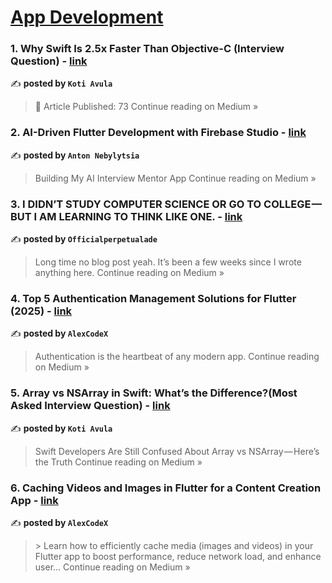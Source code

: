
<h1><a href=https://medium.com/tag/mobile-app-development/recommended target="_blank" rel="noopener noreferrer">App Development</a></h1>
<h3>1. Why Swift Is 2.5x Faster Than Objective-C (Interview Question) - <a href="https://medium.com/@koteshpatel6/why-swift-is-2-5x-faster-than-objective-c-interview-question-e2a6a2d05881?source=rss------mobile_app_development-5" target="_blank" rel="noopener noreferrer">link</a></h3>

✍️ **posted by `Koti Avula`**

<blockquote>🎉 Article Published: 73
Continue reading on Medium »</blockquote>

<h3>2. AI-Driven Flutter Development with Firebase Studio - <a href="https://medium.com/@anton.nebylytsia/ai-driven-flutter-development-with-firebase-studio-3e1c95a4bbee?source=rss------mobile_app_development-5" target="_blank" rel="noopener noreferrer">link</a></h3>

✍️ **posted by `Anton Nebylytsia`**

<blockquote>Building My AI Interview Mentor App
Continue reading on Medium »</blockquote>

<h3>3. I DIDN’T STUDY COMPUTER SCIENCE OR GO TO COLLEGE —  BUT I AM LEARNING TO THINK LIKE ONE. - <a href="https://medium.com/@Perpetual261/i-didnt-study-computer-science-or-go-to-college-but-i-am-learning-to-think-like-one-e11bebf78d15?source=rss------mobile_app_development-5" target="_blank" rel="noopener noreferrer">link</a></h3>

✍️ **posted by `Officialperpetualade`**

<blockquote>Long time no blog post yeah. It’s been a few weeks since I wrote anything here.
Continue reading on Medium »</blockquote>

<h3>4.  Top 5 Authentication Management Solutions for Flutter (2025) - <a href="https://medium.com/@AlexCodeX/top-5-authentication-management-solutions-for-flutter-2025-b31c2cfa627c?source=rss------mobile_app_development-5" target="_blank" rel="noopener noreferrer">link</a></h3>

✍️ **posted by `AlexCodeX`**

<blockquote>Authentication is the heartbeat of any modern app.
Continue reading on Medium »</blockquote>

<h3>5. Array vs NSArray in Swift: What’s the Difference?(Most Asked Interview Question) - <a href="https://medium.com/@koteshpatel6/array-vs-nsarray-in-swift-whats-the-difference-most-asked-interview-question-8f2550b45357?source=rss------mobile_app_development-5" target="_blank" rel="noopener noreferrer">link</a></h3>

✍️ **posted by `Koti Avula`**

<blockquote>Swift Developers Are Still Confused About Array vs NSArray — Here’s the Truth
Continue reading on Medium »</blockquote>

<h3>6.  Caching Videos and Images in Flutter for a Content Creation App - <a href="https://medium.com/@AlexCodeX/caching-videos-and-images-in-flutter-for-a-content-creation-app-15495118f93a?source=rss------mobile_app_development-5" target="_blank" rel="noopener noreferrer">link</a></h3>

✍️ **posted by `AlexCodeX`**

<blockquote>> Learn how to efficiently cache media (images and videos) in your Flutter app to boost performance, reduce network load, and enhance user…
Continue reading on Medium »</blockquote>

